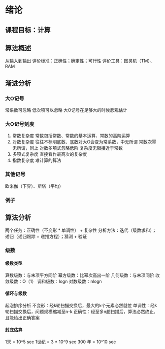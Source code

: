 # 绪论
## 课程目标：计算
## 算法概述
从输入到输出
评价标准：正确性；确定性；可行性
评价工具：图灵机（TM）、RAM
## 渐进分析
### 大O记号
常系数可忽略
低次项可以忽略
大O记号在足够大的时候悲观估计

### 大O记号刻度
1. 常数复杂度
常数包括常数、常数的基本运算、常数的高阶运算
2. 对数复杂度
往往不标明底数、底数对大O会变为常系数，中无所谓
常数次幂无所谓，同上
对数多项式忽略低阶
复杂度无限接近于常数
3. 多项式复杂度
直接看作最高次的复杂度
4. 指数复杂度
难计算的算法
### 其他记号
欧米伽（下界）、斯塔（平均）
### 例子
## 算法分析
两个任务：正确性（不变形 * 单调性） + 复杂性
分析方法：迭代（级数求和）；递归（递归跟踪 + 递推方程）；猜测 + 验证
### 级数
#### 级数类型
算数级数：与末项平方同阶
幂方级数：比幂次高出一阶
几何级数：与末项同阶
收敛级数：O（1）
调和级数：logn
对数级数：nlogn
#### 循环与级数
起泡排序分析
不变形：经k轮扫描交换后，最大的k个元素必然就位
单调性：经k轮扫描交换后，问题规模缩减至n-k
正确性：经至多n趟扫描后，算法必然终止，且能给出正确答案
#### 封底估算
1天 = 10^5 sec
1世纪 = 3 * 10^9 sec
300 年 = 10^10 sec